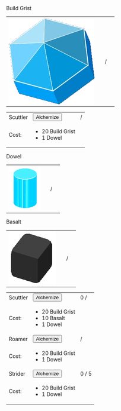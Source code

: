 <!DOCTYPE html>
<html lang="en">
<!---->

<head>
    <meta charset="utf-8">
    <link rel="stylesheet" type="text/css" href="teststyle.css">
    <script src='testscript.js' type="text/javascript"></script>
    <title>Grist Clicker</title>
</head>

<body>
    <div>
        <div class="GristGroup">
            <!--BuildGrist-->
            <div class="Grist">
                <span>Build Grist</span>
                <table>
                    <tbody>
                        <tr>
                            <td>
                                <img src="imgs/gushers/BuildGrist.png" alt="TEMPLATE" class="GusherImages"
                                    onclick="AddGusher('BuildGrist')">
                            </td>
                            <td>
                                <p id="BuildGristCount" class="Storage"></p>
                            </td>
                            <td>
                                /
                            </td>
                            <td>
                                <p id="BuildGristCap" class="Storage"></p>
                            </td>
                        </tr>
                    </tbody>
                </table>
                <div>
                    <div id="BuildGristStorage" class="StorageProgress">
                        <div id="BuildGristStorageBar" class="StorageBar"></div>
                    </div>
                    <div id="BuildGristProgress" class="ExtractorProgress">
                        <div id="BuildGristProgressBar" class="ExtractorBar"></div>
                    </div>
                </div>
            </div>
            <table class="UpgradeTable">
                <tbody>
                    <!--Scuttler-->
                    <tr>
                        <td>Scuttler </td>
                        <td><Button onclick="AddScuttler('BuildGrist')">Alchemize</Button></td>
                        <td><span id="BuildGristScuttlerCount"></span> <span>/</span> <span id="BuildGristScuttlerCap"></span></td>
                    </tr>
                    <tr>
                        <td>Cost:</td>
                        <td>
                            <ul>
                                <li>20 Build Grist</li>
                                <li>1 Dowel</li>
                            </ul>
                        </td>
                    </tr>
                </tbody>
            </table>
            <!--Dowel-->
            <div class="Grist">
                <span>Dowel</span>
                <table>
                    <tbody>
                        <tr>
                            <td>
                                <img src="imgs/dowels/Dowel_Blue.png" alt="TEMPLATE" class="DowelImages"
                                    onclick="AddDowel()">
                            </td>
                            <td>
                                <p id="DowelCount" class="Storage"></p>
                            </td>
                            <td>
                                /
                            </td>
                            <td>
                                <p id="DowelCap" class="Storage"></p>
                            </td>
                        </tr>
                    </tbody>
                </table>
                <div>
                    <div id="DowelStorage" class="StorageProgress">
                        <div id="DowelStorageBar" class="StorageBar"></div>
                    </div>
                    <div id="DowelProgress" class="ExtractorProgress">
                        <div id="DowelProgressBar" class="ExtractorBar"></div>
                    </div>
                </div>
            </div>
        </div>
    </div>
    <div>
        <div class="GristGroup">
            <!--Basalt-->
            <div class="Grist">
                <span>Basalt</span>
                <table>
                    <tbody>
                        <tr>
                            <td>
                                <img src="imgs/blocks/Basalt.png" alt="TEMPLATE" class="BlockImages"
                                    onclick="AddBlock('Basalt')">
                            </td>
                            <td>
                                <p id="BasaltCount" class="Storage"></p>
                            </td>
                            <td>
                                /
                            </td>
                            <td>
                                <p id="BasaltCap" class="Storage"></p>
                            </td>
                        </tr>
                    </tbody>
                </table>
                <div>
                    <div id="BasaltStorage" class="StorageProgress">
                        <div id="BasaltStorageBar" class="StorageBar"></div>
                    </div>
                    <div id="BasaltProgress" class="ExtractorProgress">
                        <div id="BasaltProgressBar" class="ExtractorBar"></div>
                    </div>
                </div>
            </div>
            <table class="UpgradeTable">
                <tbody>
                    <!--Scuttler-->
                    <tr>
                        <td>Scuttler </td>
                        <td><Button onclick="AddScuttler('Basalt')">Alchemize</Button></td>
                        <td><span id="BasaltScuttlerCount">0</span> <span>/</span> <span id="BasaltScuttlerCap"></span></td>
                    </tr>
                    <tr>
                        <td>Cost:</td>
                        <td>
                            <ul>
                                <li>20 Build Grist</li>
                                <li>10 Basalt</li>
                                <li>1 Dowel</li>
                            </ul>
                        </td>
                    </tr>
                    <!--Roamer-->
                    <tr>
                        <td>Roamer </td>
                        <td><Button >Alchemize</Button></td>
                        <td><span ></span> <span>/</span><span ></span></td>
                    </tr>
                    <tr>
                        <td>Cost:</td>
                        <td>
                            <ul>
                                <li>20 Build Grist</li>
                                <li>1 Dowel</li>
                            </ul>
                        </td>
                    </tr>
                    <!--Strider-->
                    <tr>
                        <td>Strider </td>
                        <td><Button>Alchemize</Button></td>
                        <td><span>0</span> <span>/</span> <span>5</span></td>
                    </tr>
                    <tr>
                        <td>Cost:</td>
                        <td>
                            <ul>
                                <li>20 Build Grist</li>
                                <li>1 Dowel</li>
                            </ul>
                        </td>
                    </tr>
                </tbody>
            </table>
        </div>
    </div>
</body>

</html>
